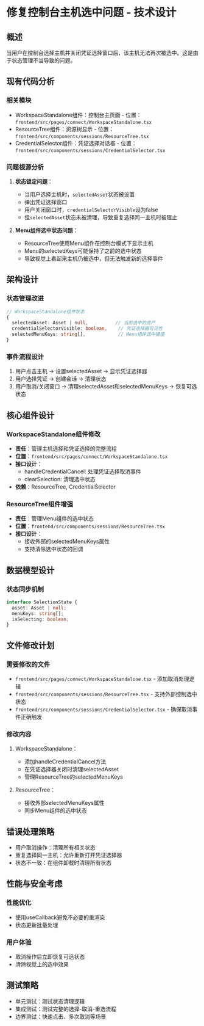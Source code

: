 # 修复控制台主机选中问题 - 技术设计

## 概述
当用户在控制台选择主机并关闭凭证选择窗口后，该主机无法再次被选中。这是由于状态管理不当导致的问题。

## 现有代码分析
### 相关模块
- WorkspaceStandalone组件：控制台主页面 - 位置：`frontend/src/pages/connect/WorkspaceStandalone.tsx`
- ResourceTree组件：资源树显示 - 位置：`frontend/src/components/sessions/ResourceTree.tsx`
- CredentialSelector组件：凭证选择对话框 - 位置：`frontend/src/components/sessions/CredentialSelector.tsx`

### 问题根源分析
1. **状态锁定问题**：
   - 当用户选择主机时，`selectedAsset`状态被设置
   - 弹出凭证选择窗口
   - 用户关闭窗口时，`credentialSelectorVisible`设为false
   - 但`selectedAsset`状态未被清理，导致重复选择同一主机时被阻止

2. **Menu组件选中状态问题**：
   - ResourceTree使用Menu组件在控制台模式下显示主机
   - Menu的selectedKeys可能保持了之前的选中状态
   - 导致视觉上看起来主机仍被选中，但无法触发新的选择事件

## 架构设计
### 状态管理改进
```typescript
// WorkspaceStandalone组件状态
{
  selectedAsset: Asset | null,          // 当前选中的资产
  credentialSelectorVisible: boolean,    // 凭证选择器可见性
  selectedMenuKeys: string[],            // Menu组件选中键值
}
```

### 事件流程设计
1. 用户点击主机 → 设置selectedAsset → 显示凭证选择器
2. 用户选择凭证 → 创建会话 → 清理状态
3. 用户取消/关闭窗口 → 清理selectedAsset和selectedMenuKeys → 恢复可选状态

## 核心组件设计
### WorkspaceStandalone组件修改
- **责任**：管理主机选择和凭证选择的完整流程
- **位置**：`frontend/src/pages/connect/WorkspaceStandalone.tsx`
- **接口设计**：
  - handleCredentialCancel: 处理凭证选择取消事件
  - clearSelection: 清理选中状态
- **依赖**：ResourceTree, CredentialSelector

### ResourceTree组件增强
- **责任**：管理Menu组件的选中状态
- **位置**：`frontend/src/components/sessions/ResourceTree.tsx`
- **接口设计**：
  - 接收外部的selectedMenuKeys属性
  - 支持清除选中状态的回调

## 数据模型设计
### 状态同步机制
```typescript
interface SelectionState {
  asset: Asset | null;
  menuKeys: string[];
  isSelecting: boolean;
}
```

## 文件修改计划
### 需要修改的文件
- `frontend/src/pages/connect/WorkspaceStandalone.tsx` - 添加取消处理逻辑
- `frontend/src/components/sessions/ResourceTree.tsx` - 支持外部控制选中状态
- `frontend/src/components/sessions/CredentialSelector.tsx` - 确保取消事件正确触发

### 修改内容
1. WorkspaceStandalone：
   - 添加handleCredentialCancel方法
   - 在凭证选择器关闭时清理selectedAsset
   - 管理ResourceTree的selectedMenuKeys

2. ResourceTree：
   - 接收外部selectedMenuKeys属性
   - 同步Menu组件的选中状态

## 错误处理策略
- 用户取消操作：清理所有相关状态
- 重复选择同一主机：允许重新打开凭证选择器
- 状态不一致：在组件卸载时清理所有状态

## 性能与安全考虑
### 性能优化
- 使用useCallback避免不必要的重渲染
- 状态更新批量处理

### 用户体验
- 取消操作后立即恢复可选状态
- 清除视觉上的选中效果

## 测试策略
- 单元测试：测试状态清理逻辑
- 集成测试：测试完整的选择-取消-重选流程
- 边界测试：快速点击、多次取消等场景